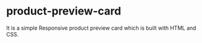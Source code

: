 # product-preview-card
It is a simple Responsive product preview card which is built with HTML and CSS.
